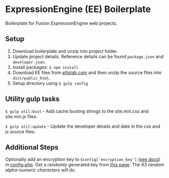 # ExpressionEngine (EE) Boilerplate

Boilerplate for Fusion ExpressionEngine web projects.

## Setup

1. Download boilerplate and unzip into project folder.
2. Update project details. Reference details can be found `package.json` and `developer.json`.
3. Install packages: `$ npm install`
4. Download EE files from [ellislab.com](https://store.ellislab.com/manage) and then unzip the source files into `dist/public_html`.
5. Setup directory using `$ gulp config`

## Utility gulp tasks

`$ gulp util:bust` - Add cache busting strings to the site.min.css and site.min.js files.

`$ gulp util:update` - Update the developer details and date in the css and js source files.

## Additional Steps

Optionally add an encryption key to `$config['encryption_key']` ([see docs](https://docs.expressionengine.com/v2/general/system_configuration_overrides.html#encryption-key)) in [config.php](src/config.php#L30). Get a randomly generated key from [this page](https://www.grc.com/passwords.htm). The *63 random alpha-numeric characters* will do.

